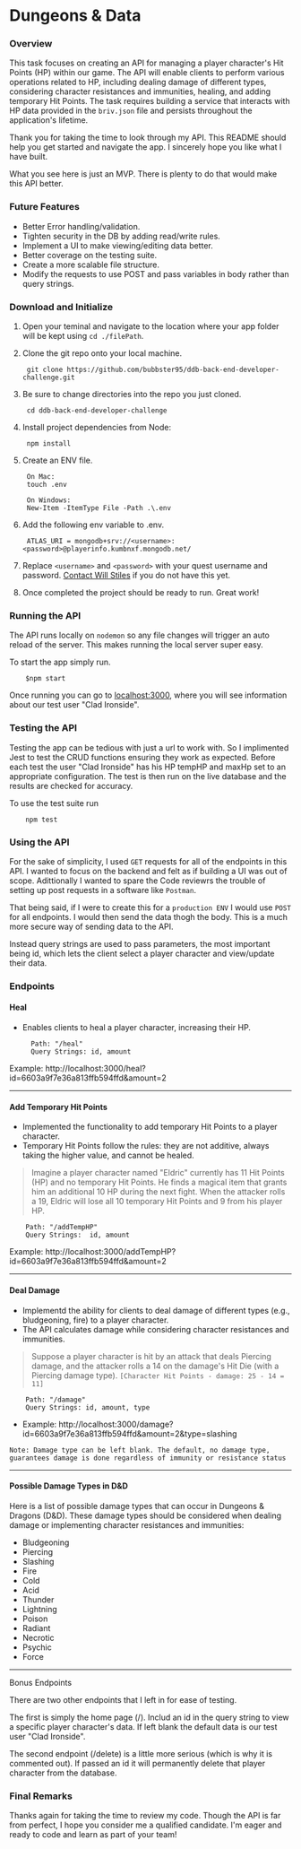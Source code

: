 # Dungeons & Data

### Overview
This task focuses on creating an API for managing a player character's Hit Points (HP) within our game. The API will enable clients to perform various operations related to HP, including dealing damage of different types, considering character resistances and immunities, healing, and adding temporary Hit Points. The task requires building a service that interacts with HP data provided in the `briv.json` file and persists throughout the application's lifetime.

Thank you for taking the time to look through my API. This README should help you get started and navigate the app. I sincerely hope you like what I have built. 

What you see here is just an MVP. There is plenty to do that would make this API better.

### Future Features
* Better Error handling/validation.
* Tighten security in the DB by adding read/write rules.
* Implement a UI to make viewing/editing data better.
* Better coverage on the testing suite.
* Create a more scalable file structure.
* Modify the requests to use POST and pass variables in body rather than query strings.

### Download and Initialize

1) Open your teminal and navigate to the location where your app folder will be kept using `cd ./filePath`.
2) Clone the git repo onto your local machine.

        git clone https://github.com/bubbster95/ddb-back-end-developer-challenge.git 

3) Be sure to change directories into the repo you just cloned.

        cd ddb-back-end-developer-challenge

4) Install project dependencies from Node:

        npm install

5) Create an ENV file.

        On Mac:
        touch .env

        On Windows:
        New-Item -ItemType File -Path .\.env

6) Add the following env variable to .env.

        ATLAS_URI = mongodb+srv://<username>:<password>@playerinfo.kumbnxf.mongodb.net/

7) Replace `<username>` and `<password>` with your quest username and password. [Contact Will Stiles](maito:Stiles.billy@gmail.com) if you do not have this yet.

8) Once completed the project should be ready to run. Great work! 

### Running the API
The API runs locally on `nodemon` so any file changes will trigger an auto reload of the server. This makes running the local server super easy.

To start the app simply run.

        $npm start

Once running you can go to [localhost:3000](http://localhost:3000/), where you will see information about our test user "Clad Ironside".

### Testing the API
Testing the app can be tedious with just a url to work with. So I implimented Jest to test the CRUD functions ensuring they work as expected. Before each test the user "Clad Ironside" has his HP tempHP and maxHp set to an appropriate configuration. The test is then run on the live database and the results are checked for accuracy.

To use the test suite run

        npm test

### Using the API
For the sake of simplicity, I used `GET` requests for all of the endpoints in this API. I wanted to focus on the backend and felt as if building a UI was out of scope. Adittionally I wanted to spare the Code reviewrs the trouble of setting up post requests in a software like `Postman`. 

That being said, if I were to create this for a `production ENV` I would use `POST` for all endpoints. I would then send the data thogh the body. This is a much more secure way of sending data to the API. 

Instead query strings are used to pass parameters, the most important being id, which lets the client select a player character and view/update their data.

### Endpoints

#### Heal
- Enables clients to heal a player character, increasing their HP.

        Path: "/heal"
        Query Strings: id, amount
Example: http://localhost:3000/heal?id=6603a9f7e36a813ffb594ffd&amount=2

---

#### Add Temporary Hit Points
- Implemented the functionality to add temporary Hit Points to a player character.
- Temporary Hit Points follow the rules: they are not additive, always taking the higher value, and cannot be healed.

> Imagine a player character named "Eldric" currently has 11 Hit Points (HP) and no temporary Hit Points. He finds a magical item that grants him an additional 10 HP during the next fight. When the attacker rolls a 19, Eldric will lose all 10 temporary Hit Points and 9 from his player HP.

        Path: "/addTempHP"
        Query Strings:  id, amount
Example: http://localhost:3000/addTempHP?id=6603a9f7e36a813ffb594ffd&amount=2

---

#### Deal Damage
- Implementd the ability for clients to deal damage of different types (e.g., bludgeoning, fire) to a player character.
- The API calculates damage while considering character resistances and immunities.

> Suppose a player character is hit by an attack that deals Piercing damage, and the attacker rolls a 14 on the damage's Hit Die (with a Piercing damage type). `[Character Hit Points - damage: 25 - 14 = 11]`

        Path: "/damage"
        Query Strings: id, amount, type
* Example: http://localhost:3000/damage?id=6603a9f7e36a813ffb594ffd&amount=2&type=slashing

`Note: Damage type can be left blank. The default, no damage type, guarantees damage is done regardless of immunity or resistance status`

---

#### Possible Damage Types in D&D
Here is a list of possible damage types that can occur in Dungeons & Dragons (D&D). These damage types should be considered when dealing damage or implementing character resistances and immunities:
- Bludgeoning
- Piercing
- Slashing
- Fire
- Cold
- Acid
- Thunder
- Lightning
- Poison
- Radiant
- Necrotic
- Psychic
- Force

---
Bonus Endpoints

There are two other endpoints that I left in for ease of testing. 

The first is simply the home page (/). Includ an id in the query string to view a specific player character's data. If left blank the default data is our test user "Clad Ironside".

The second endpoint (/delete) is a little more serious (which is why it is commented out). If passed an id it will permanently delete that player character from the database.

### Final Remarks

Thanks again for taking the time to review my code. Though the API is far from perfect, I hope you consider me a qualified candidate. I'm eager and ready to code and learn as part of your team! 
